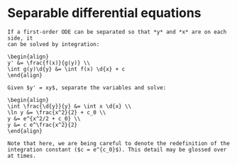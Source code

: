 # Separable differential equations

```{topic} Separable first-order ODEs
If a first-order ODE can be separated so that *y* and *x* are on each side, it
can be solved by integration:

\begin{align}
y' &= \frac{f(x)}{g(y)} \\
\int g(y)\d{y} &= \int f(x) \d{x} + c
\end{align}
```

```{example} Separation of variables
Given $y' = xy$, separate the variables and solve:

\begin{align}
\int \frac{\d{y}}{y} &= \int x \d{x} \\
\ln y &= \frac{x^2}{2} + c_0 \\
y &= e^{x^2/2 + c_0} \\
y &= c e^\frac{x^2}{2}
\end{align}

Note that here, we are being careful to denote the redefinition of the
integration constant ($c = e^{c_0}$). This detail may be glossed over at times.
```
